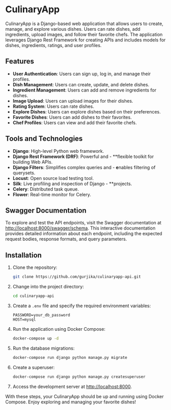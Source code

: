 
# CulinaryApp

CulinaryApp is a Django-based web application that allows users to create, manage, and explore various dishes. Users can rate dishes, add ingredients, upload images, and follow their favorite chefs. The application leverages Django Rest Framework for creating APIs and includes models for dishes, ingredients, ratings, and user profiles.

## Features

- **User Authentication**: Users can sign up, log in, and manage their profiles.
- **Dish Management**: Users can create, update, and delete dishes.
- **Ingredient Management**: Users can add and remove ingredients for dishes.
- **Image Upload**: Users can upload images for their dishes.
- **Rating System**: Users can rate dishes.
- **Explore Dishes**: Users can explore dishes based on their preferences.
- **Favorite Dishes**: Users can add dishes to their favorites.
- **Chef Profiles**: Users can view and add their favorite chefs.

## Tools and Technologies

- **Django**: High-level Python web framework.
- **Django Rest Framework (DRF)**: Powerful and - **flexible toolkit for building Web APIs.
- **Django Filters**: Simplifies complex queries and - **e**nables filtering of querysets.
- **Locust**: Open source load testing tool.
- **Silk**: Live profiling and inspection of Django - **projects.
- **Celery**: Distributed task queue.
- **Flower**: Real-time monitor for Celery.

## Swagger Documentation

To explore and test the API endpoints, visit the Swagger documentation at [http://localhost:8000/swagger/schema](http://localhost:8000/swagger/schema). This interactive documentation provides detailed information about each endpoint, including the expected request bodies, response formats, and query parameters.

## Installation

1. Clone the repository:
    ```sh
    git clone https://github.com/gurjika/culinaryapp-api.git
    ```

2. Change into the project directory:
    ```sh
    cd culinaryapp-api
    ```

3. Create a `.env` file and specify the required environment variables:
    ```env
    PASSWORD=your_db_password
    HOST=mysql
    ```

4. Run the application using Docker Compose:
    ```sh
    docker-compose up -d
    ```

5. Run the database migrations:
    ```sh
    docker-compose run django python manage.py migrate
    ```

6. Create a superuser:
    ```sh
    docker-compose run django python manage.py createsuperuser
    ```

7. Access the development server at [http://localhost:8000](http://localhost:8000).

With these steps, your CulinaryApp should be up and running using Docker Compose. Enjoy exploring and managing your favorite dishes!
